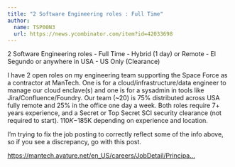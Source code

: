 ```yaml
---
title: "2 Software Engineering roles : Full Time"
author:
  name: TSP00N3
  url: https://news.ycombinator.com/item?id=42033698
---
```

2 Software Engineering roles - Full Time - Hybrid (1 day) or Remote - El Segundo or anywhere in USA - US Only (Clearance)

I have 2 open roles on my engineering team supporting the Space Force as a contractor at ManTech. One is for a cloud&#x2F;infrastructure&#x2F;data engineer to manage our cloud enclave(s) and one is for a sysadmin in tools like Jira&#x2F;Confluence&#x2F;Foundry. Our team (~20) is 75% distributed across USA fully remote and 25% in the office one day a week. Both roles require 7+ years experience, and a Secret or Top Secret SCI security clearance (not required to start). $110K-$185K depending on experience and location.

I’m trying to fix the job posting to correctly reflect some of the info above, so if you see a discrepancy, go with this post.

<a href="https:&#x2F;&#x2F;mantech.avature.net&#x2F;en_US&#x2F;careers&#x2F;JobDetail&#x2F;Principal-Cloud-Data-Engineer&#x2F;33903" rel="nofollow">https:&#x2F;&#x2F;mantech.avature.net&#x2F;en_US&#x2F;careers&#x2F;JobDetail&#x2F;Principa...</a>
<JobApplication />
